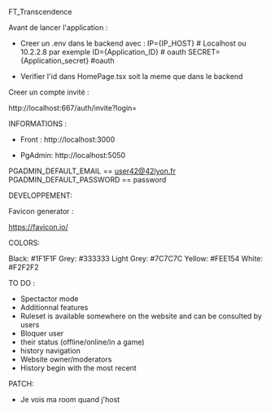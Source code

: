 FT_Transcendence

Avant de lancer l'application :

- Creer un .env dans le backend avec : 
    IP={IP_HOST}  # Localhost ou 10.2.2.8 par exemple
    ID={Application_ID} # oauth
    SECRET={Application_secret} #oauth

- Verifier l'id dans HomePage.tsx soit la meme que dans le backend


Creer un compte invité :

http://localhost:667/auth/invite?login=

INFORMATIONS :

- Front : http://localhost:3000

- PgAdmin: http://localhost:5050

PGADMIN_DEFAULT_EMAIL == user42@42lyon.fr
PGADMIN_DEFAULT_PASSWORD == password

DEVELOPPEMENT:

Favicon generator :

https://favicon.io/

COLORS:

Black:      #1F1F1F
Grey:       #333333
Light Grey: #7C7C7C
Yellow:     #FEE154
White:      #F2F2F2

TO DO :
- Spectactor mode
- Additionnal features
- Ruleset is available somewhere on the website and can be consulted by users
- Bloquer user
- their status (offline/online/in a game)
- history navigation
- Website owner/moderators
- History begin with the most recent

PATCH:
- Je vois ma room quand j'host
